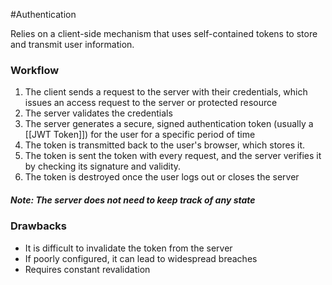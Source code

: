 #Authentication

Relies on a client-side mechanism that uses self-contained tokens to store and transmit user information.
### Workflow
1. The client sends a request to the server with their credentials, which issues an access request to the server or protected resource
2. The server validates the credentials
3. The server generates a secure, signed authentication token (usually a [[JWT Token]]) for the user for a specific period of time
4. The token is transmitted back to the user's browser, which stores it. 
5. The token is sent the token with every request, and the server verifies it by checking its signature and validity.
6. The token is destroyed once the user logs out or closes the server
##### Note: The server does not need to keep track of any state 

### Drawbacks
- It is difficult to invalidate the token from the server
- If poorly configured, it can lead to widespread breaches
- Requires constant revalidation
